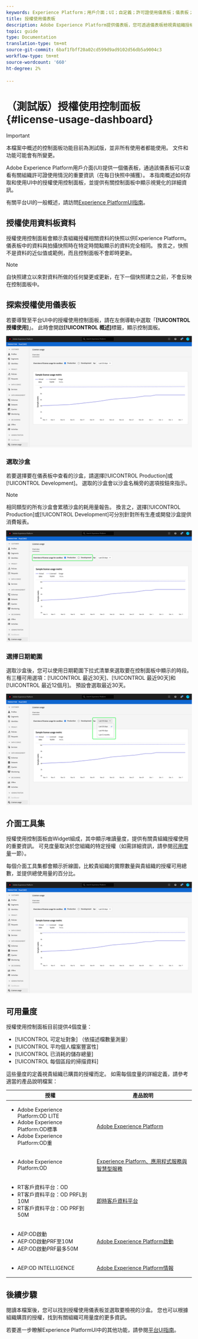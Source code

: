 ```yaml
---
keywords: Experience Platform；用戶介面；UI；自定義；許可證使用儀表板；儀表板；許可證使用；權益；衝減
title: 授權使用儀表板
description: Adobe Experience Platform提供儀表板，您可透過儀表板檢視貴組織授權使用的重要資訊。
topic: guide
type: Documentation
translation-type: tm+mt
source-git-commit: 6baf1fbff20a02cd599d9ad9102d56db5a9004c3
workflow-type: tm+mt
source-wordcount: '660'
ht-degree: 2%

---
```



# （測試版）授權使用控制面板{#license-usage-dashboard}

>[!IMPORTANT]
>
>本檔案中概述的控制面板功能目前為測試版，並非所有使用者都能使用。 文件和功能可能會有所變更。

Adobe Experience Platform用戶介面(UI)提供一個儀表板，通過該儀表板可以查看有關組織許可證使用情況的重要資訊（在每日快照中捕獲）。 本指南概述如何存取和使用UI中的授權使用控制面板，並提供有關控制面板中顯示視覺化的詳細資訊。

有關平台UI的一般概述，請訪問[Experience PlatformUI指南](../../landing/ui-guide.md)。

## 授權使用資料板資料

授權使用控制面板會顯示貴組織授權相關資料的快照以供Experience Platform。 儀表板中的資料與拍攝快照時在特定時間點顯示的資料完全相同。 換言之，快照不是資料的近似值或範例，而且控制面板不會即時更新。

>[!NOTE]
>
>自快照建立以來對資料所做的任何變更或更新，在下一個快照建立之前，不會反映在控制面板中。

## 探索授權使用儀表板

若要導覽至平台UI中的授權使用控制面板，請在左側導軌中選取「**[!UICONTROL 授權使用]**」。 此時會開啟&#x200B;**[!UICONTROL 概述]**&#x200B;標籤，顯示控制面板。

![](../images/license-usage/dashboard-overview.png)

### 選取沙盒

若要選擇要在儀表板中查看的沙盒，請選擇[!UICONTROL Production]或[!UICONTROL Development]。 選取的沙盒會以沙盒名稱旁的選項按鈕來指示。

>[!NOTE]
>
>相同類型的所有沙盒會累積沙盒的耗用量報告。 換言之，選擇[!UICONTROL Production]或[!UICONTROL Development]可分別針對所有生產或開發沙盒提供消費報表。

![](../images/license-usage/select-sandbox.png)

### 選擇日期範圍

選取沙盒後，您可以使用日期範圍下拉式清單來選取要在控制面板中顯示的時段。 有三種可用選項：[!UICONTROL 最近30天]、[!UICONTROL 最近90天]和[!UICONTROL 最近12個月]。 預設會選取最近30天。

![](../images/license-usage/select-date-range.png)

## 介面工具集

授權使用控制面板由Widget組成，其中顯示唯讀量度，提供有關貴組織授權使用的重要資訊。 可見度量取決於您組織的特定授權（如需詳細資訊，請參閱[可用度量](#available-metrics)一節）。

每個介面工具集都會顯示折線圖，比較貴組織的實際數量與貴組織的授權可用總數，並提供總使用量的百分比。

![](../images/license-usage/widgets.png)

## 可用量度

授權使用控制面板目前提供4個度量：

* [!UICONTROL 可定址對象] （依描述檔數量測量）
* [!UICONTROL 平均個人檔案豐富性]
* [!UICONTROL 已消耗的儲存總量]
* [!UICONTROL 每個區段的掃描資料]

這些量度的定義視貴組織已購買的授權而定。 如需每個度量的詳細定義，請參考適當的產品說明檔案：

| 授權 | 產品說明 |
|---|---|
| <ul><li>Adobe Experience Platform:OD LITE</li><li>Adobe Experience Platform:OD標準</li><li>Adobe Experience Platform:OD重</li></ul> | [Adobe Experience Platform](https://helpx.adobe.com/legal/product-descriptions/adobe-experience-platform.html) |
| <ul><li>Adobe Experience Platform:OD</li></ul> | [Experience Platform、應用程式服務與智慧型服務](https://helpx.adobe.com/legal/product-descriptions/exp-platform-app-svcs.html) |
| <ul><li>RT客戶資料平台：OD</li><li>RT客戶資料平台：OD PRFL到10M</li><li>RT客戶資料平台：OD PRF到50M</li></ul> | [即時客戶資料平台](https://helpx.adobe.com/legal/product-descriptions/real-time-customer-data-platform.html) |
| <ul><li>AEP:OD啟動</li><li>AEP:OD啟動PRF至10M</li><li>AEP:OD啟動PRF最多50M</li></ul> | [Adobe Experience Platform啟動](https://helpx.adobe.com/legal/product-descriptions/adobe-experience-platform0.html) |
| <ul><li>AEP:OD INTELLIGENCE</li></ul> | [Adobe Experience Platform情報](https://helpx.adobe.com/legal/product-descriptions/adobe-experience-platform-intelligence---product-description.html) |

## 後續步驟

閱讀本檔案後，您可以找到授權使用儀表板並選取要檢視的沙盒。 您也可以根據組織購買的授權，找到有關組織可用量度的更多資訊。

若要進一步瞭解Experience PlatformUI中的其他功能，請參閱[平台UI指南](../../landing/ui-guide.md)。